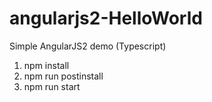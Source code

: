 # angularjs2-HelloWorld
Simple AngularJS2 demo (Typescript)

1. npm install
2. npm run postinstall
3. npm run start


